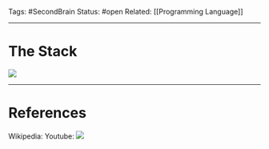 Tags: #SecondBrain 
Status: #open
Related: [[Programming Language]]

---
# The Stack

![](https://www.youtube.com/watch?v=Cjx5C2I3UrA)






---
# References
Wikipedia:
Youtube: 
![](https://www.youtube.com/watch?v=Cjx5C2I3UrA)